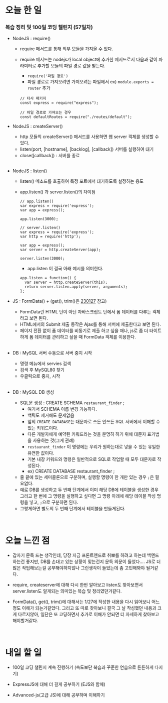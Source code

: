 # 오늘 한 일

### 복습 정리 및 100일 코딩 챌린지 (57일차)

- NodeJS : require()

  - require 메서드를 통해 외부 모듈을 가져올 수 있다.
  - require 메서드는 nodejs가 local object에 추가한 메서드로서 다음과 같이 파라미터로 추가할 모듈의 파일 경로 값을 받는다.

    - `require('파일 경로')`
    - 파일 경로로 가져오려면 가져오려는 파일에서 ex) `module.exports = router` 추가

    ```
    // 타사 패키지
    const express = require("express");

    // 파일 경로로 가져오는 경우
    const defaultRoutes = require("./routes/default");
    ```

- NodeJS : createServer()

  - http 모듈의 createServer() 메서드를 사용하면 웹 server 객체를 생성할 수 있다.
  - listen(port, [hostname], [backlog], [callback]) 서버를 실행하여 대기
  - close([callback]) : 서버를 종료

  <br />

- NodeJS : listen()

  - listen() 메소드를 호출하여 특정 포트에서 대기하도록 설정하는 용도
  - app.listen() 과 server.listen()의 차이점

    ```
    // app.listen()
    var express = require('express');
    var app = express();

    app.listen(3000);

    // server.listen()
    var express = require('express');
    var http = require('http');

    var app = express();
    var server = http.createServer(app);

    server.listen(3000);
    ```

    - app.listen 이 결국 아래 예시를 의미한다.

    ```
    app.listen = function() {
      var server = http.createServer(this);
      return server.listen.apply(server, arguments);
    };
    ```

- JS : FormData() + (get(), trim()은 [230127](/DateLink/2023-02/230127.md) 참고)

  - FormData란 HTML 단이 아닌 자바스크립트 단에서 폼 데이터를 다루는 객체라고 보면 된다.
  - HTML에서의 Submit 제출 동작은 Ajax를 통해 서버에 제출한다고 보면 된다.
  - 페이지 전환 없이 폼 데이터를 비동기로 제출 하고 싶을 때나, js로 좀 더 타이트하게 폼 데이터를 관리하고 싶을 때 FormData 객체를 이용한다.

  <br />

- DB : MySQL 서버 수동으로 서버 중지 시작

  - 명령 메뉴에서 servies 검색
  - 검색 후 MySQL80 찾기
  - 우클릭으로 중지, 시작

  <br />

- DB : MySQL DB 생성

  - SQL문 생성 : CREATE SCHEMA `restaurant_finder` ;
    - 여기서 SCHEMA 이름 변경 가능하다.
    - 백틱도 제거해도 문제없음
    - 앞의 `CREATE DATABASE`는 대문자로 쓰든 안쓰든 SQL 서버에서 이해할 수 있는 키워드이다.
    - 다른 개발자에게 예약된 키워드라는 것을 분명히 하기 위해 대문자 표기법을 사용하는 것(그게 관례)
    - `restaurant_finder` 이 명령에는 우리가 원하는대로 넣을 수 있는 유일한 유연한 값이다.
    - 기본 내장 키워드와 명령은 일반적으로 SQL로 작업할 때 모두 대문자로 작성된다.
    - ex) CREATE DATABASE restaurant_finder ;
  - 줄 끝에 있는 세미콜론으로 구분하며, 실행할 명령이 한 개만 있는 경우 `;`은 필요없다.
  - 예로 DB를 생성하고 두 번째 단계에서 이미 해당 DB에 테이블을 생성한 경우 그리고 한 번에 그 명령을 실행하고 싶다면 그 명령 아래에 해당 테이블 작성 명령을 넣고, `;`으로 구분하면 된다.
  - 그렇게하면 별도의 두 번째 단계에서 테이블을 만들게된다.

<br />

# 오늘 느낀 점

- 갑자기 문득 드는 생각인데, 당장 지금 프론트엔드로 취뽀를 하려고 하는데 백엔드 하는건 좋지만, DB를 손대고 있는 상황이 맞는건지 문득 의문이 들었다.... JS로 더 많은 작업해보는걸 공부해야하지않나 그런생각이 들었는데 좀 고민해봐야 될거같다.

- require, createserver에 대해 다시 한번 알아보고 listen도 찾아보면서 server.listen도 알게되는 의미있는 복습 및 정리였던거같다.

- FormData(), get(), trim()에 대해서는 1/27에 작성한 내용을 다시 읽어보니 어느정도 이해가 되는거같았다. 그리고 또 따로 찾아보니 결국 그 날 작성했던 내용과 크게 다르지않아, 일단은 또 코딩하면서 추가로 이해가 안되면 더 자세하게 찾아보고 해야할거같다.

<br />

# 내일 할 일

- 100일 코딩 챌린지 계속 진행하기 (속도보단 복습과 꾸준한 연습으로 튼튼하게 다지기)

- ExpressJS에 대해 더 깊게 공부하기 (EJS와 함께)

- Advanced-js(고급 JS)에 대해 공부하며 이해하기
